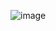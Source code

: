 ![image](https://github.com/terryyufei/CODSOFT/assets/123143795/1c1b9bf6-0aed-4dc3-ac91-1111cceef31d)
